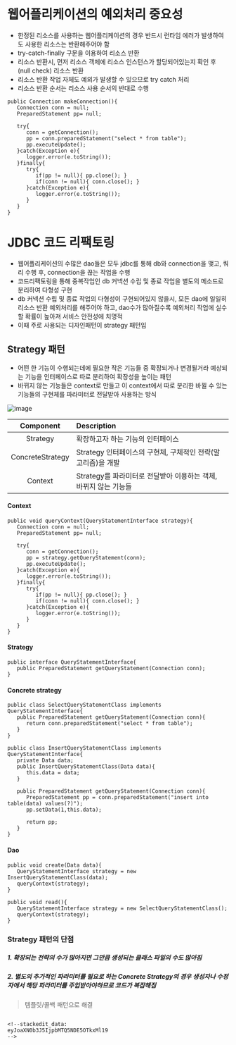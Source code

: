 # 웹어플리케이션의 예외처리 중요성
* 한정된 리소스를 사용하는 웹어플리케이션의 경우 반드시 런타임 에러가 발생하여도 사용한 리소스는 반환해주어야 함
* try-catch-finally 구문을 이용하여 리소스 반환
* 리소스 반환시, 먼저 리소스 객체에 리소스 인스턴스가 할당되어있는지 확인 후 (null check) 리소스 반환
* 리소스 반환 작업 자체도 예외가 발생할 수 있으므로 try catch 처리
* 리소스 반환 순서는 리소스 사용 순서의 반대로 수행
```
public Connection makeConnection(){
   Connection conn = null;
   PreparedStatement pp= null;

   try{
      conn = getConnection();
      pp = conn.preparedStatement("select * from table");
      pp.executeUpdate();
   }catch(Exception e){
      logger.error(e.toString());
   }finally{
      try{
         if(pp != null){ pp.close(); }
         if(conn != null){ conn.close(); }
      }catch(Exception e){
         logger.error(e.toString());
      }
   }
}
```

# JDBC 코드 리팩토링
* 웹어플리케이션의 수많은 dao들은 모두 jdbc를 통해 db와 connection을 맺고, 쿼리 수행 후, connection을 끊는 작업을 수행
* 코드리팩토링을 통해 중복작업인 db 커넥션 수립 및 종료 작업을 별도의 메소드로 분리하여 다형성 구현
* db 커넥션 수립 및 종료 작업의 다형성이 구현되어있지 않을시, 모든 dao에 일일히 리소스 반환 예외처리를 해주어야 하고, dao수가 많아질수록 예외처리 작업에 실수할 확률이 높아져 서비스 안전성에 치명적
* 이때 주로 사용되는 디자인패턴이 strategy 패턴임
## Strategy 패턴
* 어떤 한 기능이 수행되는데에 필요한 작은 기능들 중 확장되거나 변경될거라 예상되는 기능을 인터페이스로 따로 분리하여 확장성을 높이는 패턴
* 바뀌지 않는 기능들은 context로 만들고 이 context에서 따로 분리한 바뀔 수 있는 기능들의 구현체를 파라미터로 전달받아 사용하는 방식

![image](https://media.oss.navercorp.com/user/13474/files/326f783e-563e-11e9-91cc-c97a589a4d4d)

|Component|Description|
|:-------:|:----------|
|Strategy|확장하고자 하는 기능의 인터페이스|
|ConcreteStrategy|Strategy 인터페이스의 구현체, 구체적인 전략(알고리즘)을 개발|
|Context|Strategy를 파라미터로 전달받아 이용하는 객체, 바뀌지 않는 기능들|

#### Context
```
public void queryContext(QueryStatementInterface strategy){
   Connection conn = null;
   PreparedStatement pp= null;

   try{
      conn = getConnection();
      pp = strategy.getQueryStatement(conn);
      pp.executeUpdate();
   }catch(Exception e){
      logger.error(e.toString());
   }finally{
      try{
         if(pp != null){ pp.close(); }
         if(conn != null){ conn.close(); }
      }catch(Exception e){
         logger.error(e.toString());
      }
   }
}
```
#### Strategy
```
public interface QueryStatementInterface{
   public PreparedStatement getQueryStatement(Connection conn);
}
```
#### Concrete strategy
```
public class SelectQueryStatementClass implements QueryStatementInterface{
   public PreparedStatement getQueryStatement(Connection conn){
      return conn.preparedStatement("select * from table");
   }
}

public class InsertQueryStatementClass implements QueryStatementInterface{
   private Data data;
   public InsertQueryStatementClass(Data data){
      this.data = data;
   }

   public PreparedStatement getQueryStatement(Connection conn){
      PreparedStatement pp = conn.preparedStatement("insert into table(data) values(?)");
      pp.setData(1,this.data);

      return pp;
   }
}
```
#### Dao
```
public void create(Data data){
   QueryStatementInterface strategy = new InsertQueryStatementClass(data);
   queryContext(strategy);
}

public void read(){
   QueryStatementInterface strategy = new SelectQueryStatementClass();
   queryContext(strategy);
}
```
### Strategy 패턴의 단점
##### 1. 확장되는 전략의 수가 많아지면 그만큼 생성되는 클래스 파일의 수도 많아짐
##### 2. 별도의 추가적인 파라미터를 필요로 하는 Concrete Strategy의 경우 생성자나 수정자에서 해당 파라미터를 주입받아야하므로 코드가 복잡해짐
> 템플릿/콜백 패턴으로 해결

```

<!--stackedit_data:
eyJoaXN0b3J5IjpbMTQ5NDE5OTkxMl19
-->